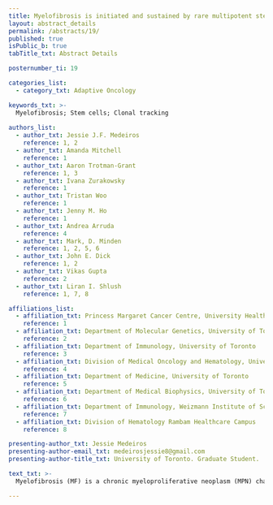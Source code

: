 ```yaml
---
title: Myelofibrosis is initiated and sustained by rare multipotent stem cells
layout: abstract_details
permalink: /abstracts/19/
published: true
isPublic_b: true
tabTitle_txt: Abstract Details

posternumber_ti: 19

categories_list: 
  - category_txt: Adaptive Oncology

keywords_txt: >-
  Myelofibrosis; Stem cells; Clonal tracking
  
authors_list:
  - author_txt: Jessie J.F. Medeiros
    reference: 1, 2
  - author_txt: Amanda Mitchell
    reference: 1
  - author_txt: Aaron Trotman-Grant
    reference: 1, 3
  - author_txt: Ivana Zurakowsky
    reference: 1
  - author_txt: Tristan Woo
    reference: 1 
  - author_txt: Jenny M. Ho
    reference: 1 
  - author_txt: Andrea Arruda
    reference: 4 
  - author_txt: Mark, D. Minden
    reference: 1, 2, 5, 6
  - author_txt: John E. Dick
    reference: 1, 2 
  - author_txt: Vikas Gupta
    reference: 2 
  - author_txt: Liran I. Shlush
    reference: 1, 7, 8

affiliations_list:
  - affiliation_txt: Princess Margaret Cancer Centre, University Health Network
    reference: 1
  - affiliation_txt: Department of Molecular Genetics, University of Toronto
    reference: 2
  - affiliation_txt: Department of Immunology, University of Toronto
    reference: 3
  - affiliation_txt: Division of Medical Oncology and Hematology, University Health Network
    reference: 4
  - affiliation_txt: Department of Medicine, University of Toronto
    reference: 5
  - affiliation_txt: Department of Medical Biophysics, University of Toronto
    reference: 6
  - affiliation_txt: Department of Immunology, Weizmann Institute of Science
    reference: 7
  - affiliation_txt: Division of Hematology Rambam Healthcare Campus
    reference: 8

presenting-author_txt: Jessie Medeiros
presenting-author-email_txt: medeirosjessie8@gmail.com
presenting-author-title_txt: University of Toronto. Graduate Student.

text_txt: >-
  Myelofibrosis (MF) is a chronic myeloproliferative neoplasm (MPN) characterized by bone marrow fibrosis, extramedullary hematopoiesis and significant risk for leukemic transformation. Most patients carry recurrent MPN driver mutations in JAK2, CALR and MPL and many carry additional mutations in epigenetic regulator, splicing and signaling pathways. However, the functional nature and cellular identity of the MF clone(s) bearing mutations that initiate and maintain the disease over time has not been well characterized, making targeted therapies elusive. Therefore, here we used a 54-gene targeted sequencing panel to identify somatic variants present in the peripheral blood of 10 MF patients at the time of diagnosis. Next, we used ddPCR to track these variants in stem and mature cells sorted from primary samples collected at serial timepoints, as well as in cells sorted from patient-derived xenografts (PDXs). We reveal that the vast majority of tracked variants were acquired in immunophenotypically defined hematopoietic stem/multipotent progenitor cells (CD45+34+38-RA-, termed MF-HSCs). All variants acquired in this compartment were maintained over longitudinal follow-up. Importantly, PDXs underscore the functional and genomic heterogeneity of the MF-HSC pool and when taken together with primary data, elucidate the order of mutation acquisition in select samples. Collectively, our data point to rare MF-HSCs as therapeutically relevant disease-initiating and sustaining cells.

---
```

